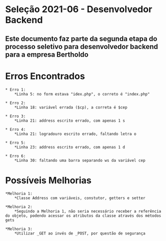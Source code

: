 
# Seleção 2021-06 - Desenvolvedor Backend

## Este documento faz parte da segunda etapa do processo seletivo para desenvolvedor backend para a empresa Bertholdo

Erros Encontrados
=================

    * Erro 1:
        *Linha 5: no form estava "idex.php", o correto é "index.php"

    * Erro 2:
        *Linha 18: variável errada ($cp), a correta é $cep
        
    * Erro 3:
        *Linha 21: address escrito errado, com apenas 1 s
                
    * Erro 4:
        *Linha 21: logradouro escrito errado, faltando letra o
        
    * Erro 5:
        *Linha 23: address escrito errado, com apenas 1 d
        
    * Erro 6:
        *Linha 30: faltando uma barra separando ws da variável cep



Possíveis Melhorias
=================

    *Melhoria 1:
        *Classe Address com variáveis, constutor, getters e setter
        
    *Melhoria 2:
        *Seguindo a Melhoria 1, não seria necessário receber a referência do objeto, podendo acessar os atributos da classe através dos métodos gets
        
    *Melhoria 3:
        *Utilizar _GET ao invés de _POST, por questão de segurança
        
    


